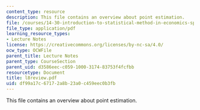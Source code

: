 ```yaml
---
content_type: resource
description: This file contains an overview about point estimation.
file: /courses/14-30-introduction-to-statistical-method-in-economics-spring-2006/df99a17c67172a8b23a0c459eec0b3fb_l8review.pdf
file_type: application/pdf
learning_resource_types:
- Lecture Notes
license: https://creativecommons.org/licenses/by-nc-sa/4.0/
ocw_type: OCWFile
parent_title: Lecture Notes
parent_type: CourseSection
parent_uid: d3586eec-c059-1000-3174-83753f4fcfbb
resourcetype: Document
title: l8review.pdf
uid: df99a17c-6717-2a8b-23a0-c459eec0b3fb
---
```

This file contains an overview about point estimation.